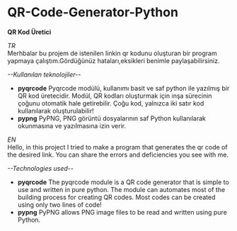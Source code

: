 # QR-Code-Generator-Python

**QR Kod Üretici**

*TR*<br>
Merhbalar bu projem de istenilen linkin qr kodunu oluşturan bir program yapmaya çalıştım.Gördüğünüz hataları,eksikleri benimle paylaşabilirsiniz.

*--Kullanılan teknolojiler--*
- **pyqrcode**
Pyqrcode modülü, kullanımı basit ve saf python ile yazılmış bir QR kod üretecidir. Modül, QR kodları oluşturmak için inşa sürecinin çoğunu otomatik hale getirebilir. Çoğu kod, yalnızca iki satır kod kullanılarak oluşturulabilir!
- **pypng**
PyPNG, PNG görüntü dosyalarının saf Python kullanılarak okunmasına ve yazılmasına izin verir.


*EN*<br>
Hello, in this project I tried to make a program that generates the qr code of the desired link. You can share the errors and deficiencies you see with me.

*--Technologies used--*
- **pyqrcode**
The pyqrcode module is a QR code generator that is simple to use and written in pure python. The module can automates most of the building process for creating QR codes. Most codes can be created using only two lines of code!
- **pypng**
PyPNG allows PNG image files to be read and written using pure Python.
